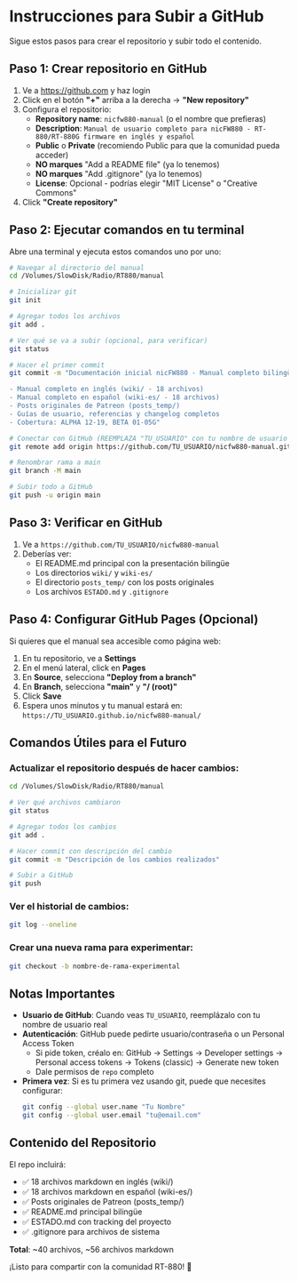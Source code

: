 # Instrucciones para Subir a GitHub

Sigue estos pasos para crear el repositorio y subir todo el contenido.

## Paso 1: Crear repositorio en GitHub

1. Ve a https://github.com y haz login
2. Click en el botón **"+"** arriba a la derecha → **"New repository"**
3. Configura el repositorio:
   - **Repository name**: `nicfw880-manual` (o el nombre que prefieras)
   - **Description**: `Manual de usuario completo para nicFW880 - RT-880/RT-880G firmware en inglés y español`
   - **Public** o **Private** (recomiendo Public para que la comunidad pueda acceder)
   - **NO marques** "Add a README file" (ya lo tenemos)
   - **NO marques** "Add .gitignore" (ya lo tenemos)
   - **License**: Opcional - podrías elegir "MIT License" o "Creative Commons"
4. Click **"Create repository"**

## Paso 2: Ejecutar comandos en tu terminal

Abre una terminal y ejecuta estos comandos uno por uno:

```bash
# Navegar al directorio del manual
cd /Volumes/SlowDisk/Radio/RT880/manual

# Inicializar git
git init

# Agregar todos los archivos
git add .

# Ver qué se va a subir (opcional, para verificar)
git status

# Hacer el primer commit
git commit -m "Documentación inicial nicFW880 - Manual completo bilingüe

- Manual completo en inglés (wiki/ - 18 archivos)
- Manual completo en español (wiki-es/ - 18 archivos)
- Posts originales de Patreon (posts_temp/)
- Guías de usuario, referencias y changelog completos
- Cobertura: ALPHA 12-19, BETA 01-05G"

# Conectar con GitHub (REEMPLAZA "TU_USUARIO" con tu nombre de usuario de GitHub)
git remote add origin https://github.com/TU_USUARIO/nicfw880-manual.git

# Renombrar rama a main
git branch -M main

# Subir todo a GitHub
git push -u origin main
```

## Paso 3: Verificar en GitHub

1. Ve a `https://github.com/TU_USUARIO/nicfw880-manual`
2. Deberías ver:
   - El README.md principal con la presentación bilingüe
   - Los directorios `wiki/` y `wiki-es/`
   - El directorio `posts_temp/` con los posts originales
   - Los archivos `ESTADO.md` y `.gitignore`

## Paso 4: Configurar GitHub Pages (Opcional)

Si quieres que el manual sea accesible como página web:

1. En tu repositorio, ve a **Settings**
2. En el menú lateral, click en **Pages**
3. En **Source**, selecciona **"Deploy from a branch"**
4. En **Branch**, selecciona **"main"** y **"/ (root)"**
5. Click **Save**
6. Espera unos minutos y tu manual estará en:
   `https://TU_USUARIO.github.io/nicfw880-manual/`

## Comandos Útiles para el Futuro

### Actualizar el repositorio después de hacer cambios:

```bash
cd /Volumes/SlowDisk/Radio/RT880/manual

# Ver qué archivos cambiaron
git status

# Agregar todos los cambios
git add .

# Hacer commit con descripción del cambio
git commit -m "Descripción de los cambios realizados"

# Subir a GitHub
git push
```

### Ver el historial de cambios:

```bash
git log --oneline
```

### Crear una nueva rama para experimentar:

```bash
git checkout -b nombre-de-rama-experimental
```

## Notas Importantes

- **Usuario de GitHub**: Cuando veas `TU_USUARIO`, reemplázalo con tu nombre de usuario real
- **Autenticación**: GitHub puede pedirte usuario/contraseña o un Personal Access Token
  - Si pide token, créalo en: GitHub → Settings → Developer settings → Personal access tokens → Tokens (classic) → Generate new token
  - Dale permisos de `repo` completo
- **Primera vez**: Si es tu primera vez usando git, puede que necesites configurar:
  ```bash
  git config --global user.name "Tu Nombre"
  git config --global user.email "tu@email.com"
  ```

## Contenido del Repositorio

El repo incluirá:
- ✅ 18 archivos markdown en inglés (wiki/)
- ✅ 18 archivos markdown en español (wiki-es/)
- ✅ Posts originales de Patreon (posts_temp/)
- ✅ README.md principal bilingüe
- ✅ ESTADO.md con tracking del proyecto
- ✅ .gitignore para archivos de sistema

**Total**: ~40 archivos, ~56 archivos markdown

¡Listo para compartir con la comunidad RT-880! 🎉
